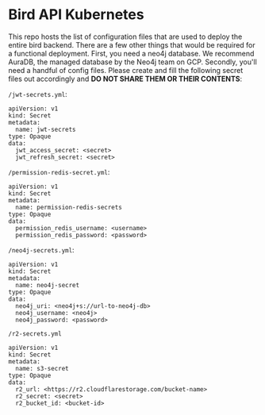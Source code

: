 <h1>Bird API Kubernetes</h1>

This repo hosts the list of configuration files that are used to deploy the entire bird backend. There are a few other things that would be required for a functional deployment. First, you need a neo4j database. We recommend AuraDB, the managed database by the Neo4j team on GCP. Secondly, you'll need a handful of config files. Please create and fill the following secret files out accordingly and **DO NOT SHARE THEM OR THEIR CONTENTS**:

`/jwt-secrets.yml`:

```
apiVersion: v1
kind: Secret
metadata:
  name: jwt-secrets
type: Opaque
data:
  jwt_access_secret: <secret>
  jwt_refresh_secret: <secret>
```

`/permission-redis-secret.yml`:

```
apiVersion: v1
kind: Secret
metadata:
  name: permission-redis-secrets
type: Opaque
data:
  permission_redis_username: <username>
  permission_redis_password: <password>
```

`/neo4j-secrets.yml`:

```
apiVersion: v1
kind: Secret
metadata:
  name: neo4j-secret
type: Opaque
data:
  neo4j_uri: <neo4j+s://url-to-neo4j-db>
  neo4j_username: <neo4j>
  neo4j_password: <password>

```

`/r2-secrets.yml`

```
apiVersion: v1
kind: Secret
metadata:
  name: s3-secret
type: Opaque
data:
  r2_url: <https://r2.cloudflarestorage.com/bucket-name>
  r2_secret: <secret>
  r2_bucket_id: <bucket-id>
```